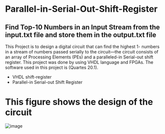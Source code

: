 # Parallel-in-Serial-Out-Shift-Register

## Find Top-10 Numbers in an Input Stream from the input.txt file and store them in the output.txt file

This Project is to design a digital circuit that can find the highest 1- numbers in a stream of numbers passed serially to the  circuit—the circuit consists of an array of Processing Elements (PEs) and a paralleled-in Serial-out shift register. This project was done by using VHDL language and FPGAs. The software used in this project is (Quartes 20.1).



* VHDL shift-register
* Parallel-in Serial-out Shift Register

# This figure shows the design of the circuit
![image](https://github.com/WaleedSaleh2/Parallel-in-Serial-Out-Shift-Register/assets/136861871/62d5b885-ad50-430b-922d-3703dc143e66)

  

  




